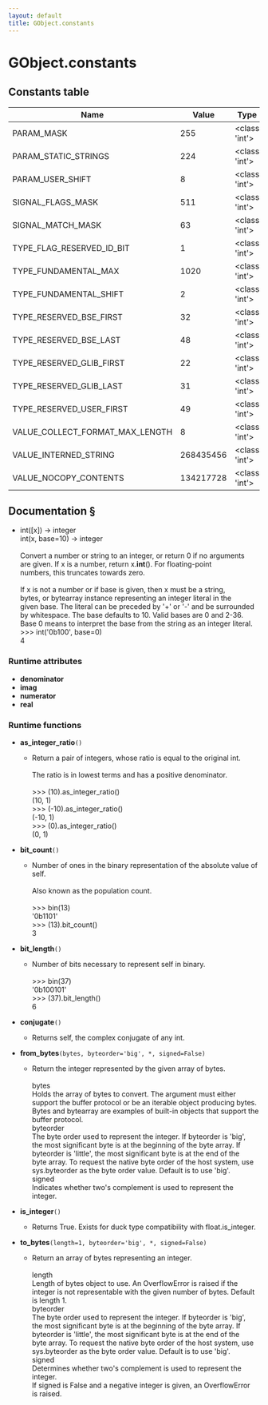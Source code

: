 ```yaml
---
layout: default
title: GObject.constants
---
```

# GObject.constants

## Constants table

| Name | Value | Type | Documentation |
|------------------|-------------------|-------------------|------------------|
| PARAM_MASK | 255 | <class 'int'> | § |
| PARAM_STATIC_STRINGS | 224 | <class 'int'> | § |
| PARAM_USER_SHIFT | 8 | <class 'int'> | § |
| SIGNAL_FLAGS_MASK | 511 | <class 'int'> | § |
| SIGNAL_MATCH_MASK | 63 | <class 'int'> | § |
| TYPE_FLAG_RESERVED_ID_BIT | 1 | <class 'int'> | § |
| TYPE_FUNDAMENTAL_MAX | 1020 | <class 'int'> | § |
| TYPE_FUNDAMENTAL_SHIFT | 2 | <class 'int'> | § |
| TYPE_RESERVED_BSE_FIRST | 32 | <class 'int'> | § |
| TYPE_RESERVED_BSE_LAST | 48 | <class 'int'> | § |
| TYPE_RESERVED_GLIB_FIRST | 22 | <class 'int'> | § |
| TYPE_RESERVED_GLIB_LAST | 31 | <class 'int'> | § |
| TYPE_RESERVED_USER_FIRST | 49 | <class 'int'> | § |
| VALUE_COLLECT_FORMAT_MAX_LENGTH | 8 | <class 'int'> | § |
| VALUE_INTERNED_STRING | 268435456 | <class 'int'> | § |
| VALUE_NOCOPY_CONTENTS | 134217728 | <class 'int'> | § |

## Documentation §
- int([x]) -> integer<br />int(x, base=10) -> integer<br /><br />Convert a number or string to an integer, or return 0 if no arguments<br />are given.  If x is a number, return x.__int__().  For floating-point<br />numbers, this truncates towards zero.<br /><br />If x is not a number or if base is given, then x must be a string,<br />bytes, or bytearray instance representing an integer literal in the<br />given base.  The literal can be preceded by '+' or '-' and be surrounded<br />by whitespace.  The base defaults to 10.  Valid bases are 0 and 2-36.<br />Base 0 means to interpret the base from the string as an integer literal.<br />>>> int('0b100', base=0)<br />4

### Runtime attributes

- **denominator**
- **imag**
- **numerator**
- **real**

### Runtime functions
- **as_integer_ratio**`()`
  - Return a pair of integers, whose ratio is equal to the original int.<br /><br />The ratio is in lowest terms and has a positive denominator.<br /><br />>>> (10).as_integer_ratio()<br />(10, 1)<br />>>> (-10).as_integer_ratio()<br />(-10, 1)<br />>>> (0).as_integer_ratio()<br />(0, 1)

- **bit_count**`()`
  - Number of ones in the binary representation of the absolute value of self.<br /><br />Also known as the population count.<br /><br />>>> bin(13)<br />'0b1101'<br />>>> (13).bit_count()<br />3

- **bit_length**`()`
  - Number of bits necessary to represent self in binary.<br /><br />>>> bin(37)<br />'0b100101'<br />>>> (37).bit_length()<br />6

- **conjugate**`()`
  - Returns self, the complex conjugate of any int.

- **from_bytes**`(bytes, byteorder='big', *, signed=False)`
  - Return the integer represented by the given array of bytes.<br /><br />bytes<br />  Holds the array of bytes to convert.  The argument must either<br />  support the buffer protocol or be an iterable object producing bytes.<br />  Bytes and bytearray are examples of built-in objects that support the<br />  buffer protocol.<br />byteorder<br />  The byte order used to represent the integer.  If byteorder is 'big',<br />  the most significant byte is at the beginning of the byte array.  If<br />  byteorder is 'little', the most significant byte is at the end of the<br />  byte array.  To request the native byte order of the host system, use<br />  sys.byteorder as the byte order value.  Default is to use 'big'.<br />signed<br />  Indicates whether two's complement is used to represent the integer.

- **is_integer**`()`
  - Returns True. Exists for duck type compatibility with float.is_integer.

- **to_bytes**`(length=1, byteorder='big', *, signed=False)`
  - Return an array of bytes representing an integer.<br /><br />length<br />  Length of bytes object to use.  An OverflowError is raised if the<br />  integer is not representable with the given number of bytes.  Default<br />  is length 1.<br />byteorder<br />  The byte order used to represent the integer.  If byteorder is 'big',<br />  the most significant byte is at the beginning of the byte array.  If<br />  byteorder is 'little', the most significant byte is at the end of the<br />  byte array.  To request the native byte order of the host system, use<br />  sys.byteorder as the byte order value.  Default is to use 'big'.<br />signed<br />  Determines whether two's complement is used to represent the integer.<br />  If signed is False and a negative integer is given, an OverflowError<br />  is raised.


